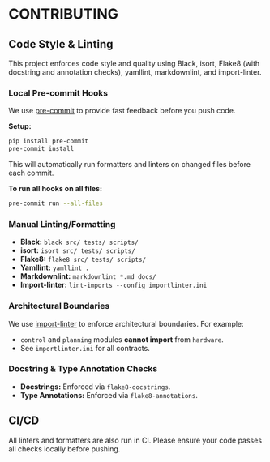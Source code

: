 # CONTRIBUTING

## Code Style & Linting

This project enforces code style and quality using Black, isort, Flake8 (with docstring and annotation checks), yamllint, markdownlint, and import-linter.

### Local Pre-commit Hooks

We use [pre-commit](https://pre-commit.com/) to provide fast feedback before you push code.

**Setup:**

```bash
pip install pre-commit
pre-commit install
```

This will automatically run formatters and linters on changed files before each commit.

**To run all hooks on all files:**

```bash
pre-commit run --all-files
```

### Manual Linting/Formatting

- **Black:** `black src/ tests/ scripts/`
- **isort:** `isort src/ tests/ scripts/`
- **Flake8:** `flake8 src/ tests/ scripts/`
- **Yamllint:** `yamllint .`
- **Markdownlint:** `markdownlint *.md docs/`
- **Import-linter:** `lint-imports --config importlinter.ini`

### Architectural Boundaries

We use [import-linter](https://import-linter.readthedocs.io/) to enforce architectural boundaries. For example:
- `control` and `planning` modules **cannot import** from `hardware`.
- See `importlinter.ini` for all contracts.

### Docstring & Type Annotation Checks

- **Docstrings:** Enforced via `flake8-docstrings`.
- **Type Annotations:** Enforced via `flake8-annotations`.

## CI/CD

All linters and formatters are also run in CI. Please ensure your code passes all checks locally before pushing.
